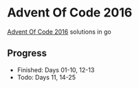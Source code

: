 # Advent Of Code 2016

[Advent Of Code 2016](https://adventofcode.com/2016) solutions in go

## Progress

- Finished: Days 01-10, 12-13
- Todo: Days 11, 14-25
